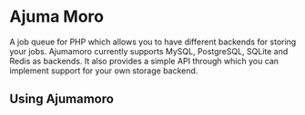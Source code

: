 Ajuma Moro
==========
A job queue for PHP which allows you to have different backends for storing
your jobs. Ajumamoro currently supports MySQL, PostgreSQL, SQLite and Redis as
backends. It also provides a simple API through which you can implement support
for your own storage backend.

Using Ajumamoro
---------------